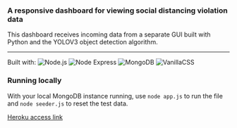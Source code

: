 ### A responsive dashboard for viewing social distancing violation data

This dashboard receives incoming data from a separate GUI built with Python and the YOLOV3 object detection algorithm.

---

Built with:
![Node.js](https://img.shields.io/badge/Node.js-informational?style=flat&logo=Node.js&logoColor=white&color=067a10)
![Node Express](https://img.shields.io/badge/Express-informational?style=flat&logo=Express&logoColor=white&color=6A6A6A)
![MongoDB](https://img.shields.io/badge/MongoDB-informational?style=flat&logo=MongoDB&logoColor=white&color=067a10)
![VanillaCSS](https://img.shields.io/badge/VanillaCSS-informational?style=flat&logo=CSS3&logoColor=white&color=1572B6)

### Running locally

With your local MongoDB instance running, use `node app.js` to run the file and `node seeder.js` to reset the test data.

[Heroku access link](https://distancing-analytics-dashboard.herokuapp.com/)

